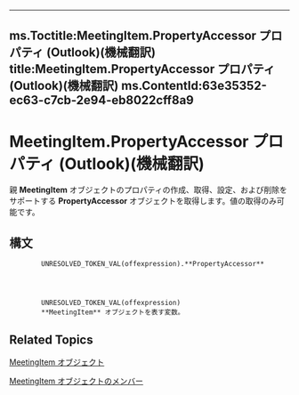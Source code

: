

---
ms.Toctitle:MeetingItem.PropertyAccessor プロパティ (Outlook)(機械翻訳)
title:MeetingItem.PropertyAccessor プロパティ (Outlook)(機械翻訳)
ms.ContentId:63e35352-ec63-c7cb-2e94-eb8022cff8a9
---
# MeetingItem.PropertyAccessor プロパティ (Outlook)(機械翻訳)




親 **MeetingItem** オブジェクトのプロパティの作成、取得、設定、および削除をサポートする **PropertyAccessor** オブジェクトを取得します。値の取得のみ可能です。

## 構文

            UNRESOLVED_TOKEN_VAL(offexpression).**PropertyAccessor**




            UNRESOLVED_TOKEN_VAL(offexpression)
            **MeetingItem** オブジェクトを表す変数。



## Related Topics

[MeetingItem オブジェクト](b75730f5-b395-3d66-5acd-b64fd8fcd78f.md)

[MeetingItem オブジェクトのメンバー](9ae6a19d-d326-4c37-90d8-5ed9933672a0.md)




